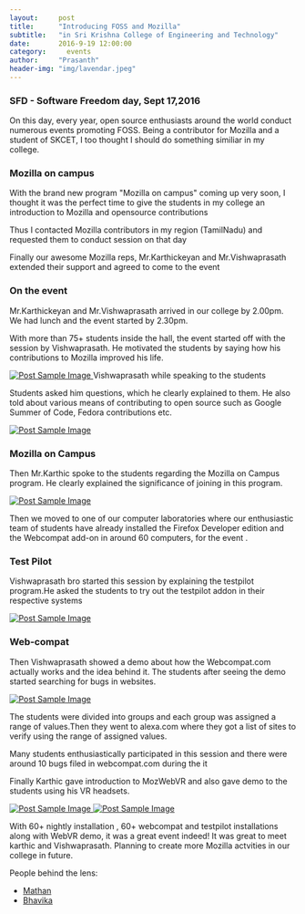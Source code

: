 ```yaml
---
layout:     post
title:      "Introducing FOSS and Mozilla"
subtitle:   "in Sri Krishna College of Engineering and Technology"
date:       2016-9-19 12:00:00
category:	  events
author:     "Prasanth"
header-img: "img/lavendar.jpeg"
---
```


<h3>SFD - Software Freedom day, Sept 17,2016</h3>
<p>On this day, every year, open source enthusiasts around the world conduct numerous events promoting FOSS. Being a contributor for Mozilla and a student of SKCET, I too thought I should do something similiar in my college.</p>
<h3>Mozilla on campus</h3>
<p>With the brand new program "Mozilla on campus" coming up very soon, I thought it was the perfect time to give the students in my college an introduction to Mozilla and opensource contributions</p>
<p>Thus I contacted Mozilla contributors in my region (TamilNadu) and requested them to conduct session on that day</p>
<p>Finally our awesome Mozilla reps, Mr.Karthickeyan and Mr.Vishwaprasath extended their support and agreed to come to the event</p>
<h3>On the event </h3>
<p> Mr.Karthickeyan and Mr.Vishwaprasath arrived in our college by 2.00pm. We had lunch and the event started by 2.30pm.</p>
<p>With more than 75+ students inside the hall, the event started off with the session by Vishwaprasath. He motivated the students by saying how his contributions to Mozilla improved his life.</p>
<a href="#">
    <img src="{{ site.baseurl }}/img/sdf-1.JPG" alt="Post Sample Image">
</a>
<span class="caption text-muted">Vishwaprasath while speaking to the students</span>
<p> Students asked him questions, which he clearly explained to them. He also told about various means of contributing to open source such as Google Summer of Code, Fedora contributions etc.</p>
<a href="#">
    <img src="{{ site.baseurl }}/img/sfd-2.JPG" alt="Post Sample Image">
</a>
<h3>Mozilla on Campus</h3>
<p>Then Mr.Karthic spoke to the students regarding the Mozilla on Campus program. He clearly explained the significance of joining in this program.</p>
<a href="#">
    <img src="{{ site.baseurl }}/img/sfd-3.JPG" alt="Post Sample Image">
</a>
<p>Then we moved to one of our computer laboratories where our enthusiastic team of students have already installed the Firefox Developer edition and the Webcompat add-on in around 60 computers, for the event .</p>
<h3>Test Pilot</h3>
<p>Vishwaprasath bro started this session by explaining the testpilot program.He asked the students to try out the testpilot addon in their respective systems</p>
<a href="#">
    <img src="{{ site.baseurl }}/img/sfd-5.JPG" alt="Post Sample Image">
</a>

<h3>Web-compat</h3>
<p>Then Vishwaprasath showed a demo about how the Webcompat.com actually works and the idea behind it. The students after seeing the demo started searching for bugs in websites.</p>
<a href="#">
    <img src="{{ site.baseurl }}/img/sfd-4.jpg" alt="Post Sample Image">
</a>
<p>The students were divided into groups and each group was assigned a range of values.Then they went to alexa.com where they got a list of sites to verify using the range of assigned values.</p>
<p>Many students enthusiastically participated in this session and there were around 10 bugs filed in webcompat.com during the it</p>
<p>Finally Karthic gave introduction to MozWebVR and also gave demo to the students using his VR headsets.</p>
<a href="#">
    <img src="{{ site.baseurl }}/img/sfd-6.jpg" alt="Post Sample Image">
</a>

<a href="#">
    <img src="{{ site.baseurl }}/img/sfd-7.jpg" alt="Post Sample Image">
</a>
<p>With 60+ nightly installation , 60+ webcompat and testpilot installations along with WebVR demo, it was a great event indeed! It was great to meet karthic and Vishwaprasath. Planning to create more Mozilla actvities in our college in future.</p>
<p>People behind the lens:</p>
<ul>
	<li><a href="https://www.facebook.com/Mathanbrittophotography/">Mathan</a></li>
	<li><a href="">Bhavika</a></li>
</ul>
